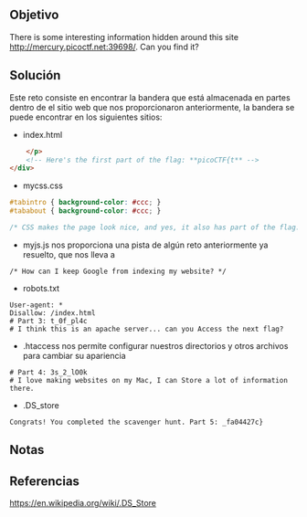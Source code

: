 ## Objetivo
There is some interesting information hidden around this site http://mercury.picoctf.net:39698/. Can you find it?

## Solución
Este reto consiste en encontrar la bandera que está almacenada en partes dentro de el sitio web que nos proporcionaron anteriormente, la bandera se puede encontrar en los siguientes sitios:
- index.html
```html
	</p>
	<!-- Here's the first part of the flag: **picoCTF{t** -->
</div>
```
- mycss.css
```css
#tabintro { background-color: #ccc; }
#tababout { background-color: #ccc; }

/* CSS makes the page look nice, and yes, it also has part of the flag. Here's part 2: **h4ts_4_l0** */
```

- myjs.js nos proporciona una pista de algún reto anteriormente ya resuelto, que nos lleva a
```
/* How can I keep Google from indexing my website? */
```

- robots.txt
```
User-agent: *
Disallow: /index.html
# Part 3: t_0f_pl4c
# I think this is an apache server... can you Access the next flag?
```

- .htaccess nos permite configurar nuestros directorios y otros archivos para cambiar su apariencia
```
# Part 4: 3s_2_lO0k
# I love making websites on my Mac, I can Store a lot of information there.
```
- .DS_store
```
Congrats! You completed the scavenger hunt. Part 5: _fa04427c}
```
## Notas

## Referencias
https://en.wikipedia.org/wiki/.DS_Store
